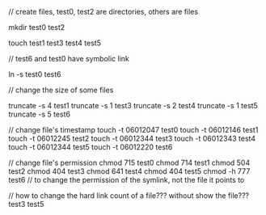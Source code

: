 // create files, test0, test2 are directories, others are files

mkdir test0 test2

touch test1 test3 test4 test5

// test6 and test0 have symbolic link

ln -s test0 test6

// change the size of some files

truncate -s 4 test1
truncate -s 1 test3
truncate -s 2 test4
truncate -s 1 test5
truncate -s 5 test6

// change file's timestamp
touch -t 06012047 test0
touch -t 06012146 test1
touch -t 06012245 test2
touch -t 06012344 test3
touch -t 06012343 test4
touch -t 06012344 test5
touch -t 06012220 test6

// change file's permission
chmod 715 test0
chmod 714 test1
chmod 504 test2
chmod 404 test3
chmod 641 test4
chmod 404 test5
chmod -h 777 test6 // to change the permission of the symlink, not the file it points to

// how to change the hard link count of a file??? without show the file???
test3
test5